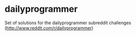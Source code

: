 # dailyprogrammer
Set of solutions for the dailyprogrammer subreddit challenges (http://www.reddit.com/r/dailyprogrammer)

